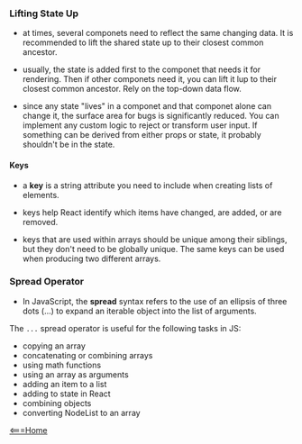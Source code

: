 ### Lifting State Up

- at times, several componets need to reflect the same changing data. It is recommended to lift the shared state up to their closest common ancestor.

- usually, the state is added first to the componet that needs it for rendering. Then if other componets need it, you can lift it lup to their closest common ancestor. Rely on the top-down data flow.

- since any state "lives" in a componet and that componet alone can change it, the surface area for bugs is significantly reduced. You can implement any custom logic to reject or transform user input. If something can be derived from either props or state, it probably shouldn't be in the state.

#### Keys

- a **key** is a string attribute you need to include when creating lists of elements.

- keys help React identify which items have changed, are added, or are removed.

- keys that are used within arrays should be unique among their siblings, but they don't need to be globally unique. The same keys can be used when producing two different arrays.

### Spread Operator

- In JavaScript, the **spread** syntax refers to the use of an ellipsis of three dots (...) to expand an iterable object into the list of arguments.

The `...` spread operator is useful for the following tasks in JS:

- copying an array
- concatenating or combining arrays
- using math functions
- using an array as arguments
- adding an item to a list
- adding to state in React
- combining objects
- converting NodeList to an array

[<===Home](README.md)